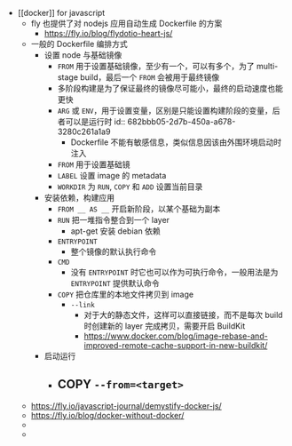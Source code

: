 - [[docker]] for javascript
	- fly 也提供了对 nodejs 应用自动生成 Dockerfile 的方案
		- https://fly.io/blog/flydotio-heart-js/
	- 一般的 Dockerfile 编排方式
		- 设置 node 与基础镜像
			- `FROM` 用于设置基础镜像，至少有一个，可以有多个，为了 multi-stage build，最后一个 `FROM` 会被用于最终镜像
			- 多阶段构建是为了保证最终的镜像尽可能小，最终的启动速度也能更快
			- `ARG` 或 `ENV`，用于设置变量，区别是只能设置构建阶段的变量，后者可以是运行时
			  id:: 682bbb05-2d7b-450a-a678-3280c261a1a9
				- Dockerfile 不能有敏感信息，类似信息因该由外围环境启动时注入
			- `FROM` 用于设置基础镜
			- `LABEL` 设置 image 的 metadata
			- `WORKDIR` 为 `RUN`, `COPY` 和 `ADD` 设置当前目录
		- 安装依赖，构建应用
			- `FROM __ AS __` 开启新阶段，以某个基础为副本
			- `RUN` 把一堆指令整合到一个 layer
				- apt-get 安装 debian 依赖
			- `ENTRYPOINT`
				- 整个镜像的默认执行命令
			- `CMD`
				- 没有 `ENTRYPOINT` 时它也可以作为可执行命令，一般用法是为 `ENTRYPOINT` 提供默认命令
			- `COPY` 把仓库里的本地文件拷贝到 image
				- `--link`
					- 对于大的静态文件，这样可以直接链接，而不是每次 build 时创建新的 layer 完成拷贝，需要开启 BuildKit
					- https://www.docker.com/blog/image-rebase-and-improved-remote-cache-support-in-new-buildkit/
		- 启动运行
			- COPY `--from=<target>`
				-
	- https://fly.io/javascript-journal/demystify-docker-js/
	- https://fly.io/blog/docker-without-docker/
	-
	-
